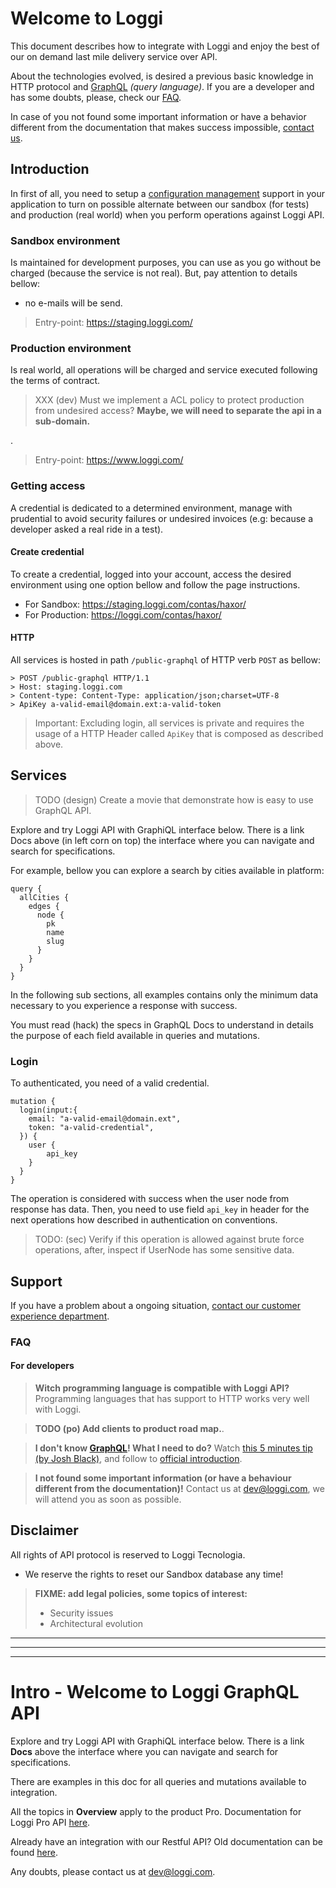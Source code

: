 # Welcome to Loggi

This document describes how to integrate with Loggi and enjoy the best of our on demand last mile delivery service over API.

About the technologies evolved, is desired a previous basic knowledge in HTTP protocol and [GraphQL](http://graphql.org/docs/intro/) *(query language)*. If you are a developer and has some doubts, please, check our [FAQ](#).

In case of you not found some important information or have a behavior different from the documentation that makes success impossible, [contact us](#).

## Introduction

In first of all, you need to setup a [configuration management](#) support in your application to turn on possible alternate between our sandbox (for tests) and production (real world) when you perform operations against Loggi API.

### Sandbox environment

Is maintained for development purposes, you can use as you go without be charged (because the service is not real). But, pay attention to details bellow:

 - no e-mails will be send.

> Entry-point: https://staging.loggi.com/

### Production environment

Is real world, all operations will be charged and service executed following the terms of contract.

> XXX (dev) Must we implement a ACL policy to protect production from undesired access?
> **Maybe, we will need to separate the api in a sub-domain.**

.
>  Entry-point: https://www.loggi.com/

### Getting access

A credential is dedicated to a determined environment, manage with prudential to avoid security failures or undesired invoices (e.g: because a developer asked a real ride in a test).

#### Create credential

To create a credential, logged into your account, access the desired environment using one option bellow and follow the page instructions.

 - For Sandbox: https://staging.loggi.com/contas/haxor/
 - For Production: https://loggi.com/contas/haxor/

#### HTTP

All services is hosted in path `/public-graphql` of HTTP verb `POST` as bellow:

```
> POST /public-graphql HTTP/1.1
> Host: staging.loggi.com
> Content-type: Content-Type: application/json;charset=UTF-8
> ApiKey a-valid-email@domain.ext:a-valid-token
```

> Important: Excluding login, all services is private and requires the usage of a HTTP Header called `ApiKey` that is composed as described above.

## Services

> TODO (design) Create a movie that demonstrate how is easy to use GraphQL API.

Explore and try Loggi API with GraphiQL interface below. There is a link Docs above (in left corn on top) the interface where you can navigate and search for specifications.



For example, bellow you can explore a search by cities available in platform:

```graphiql
query {
  allCities {
    edges {
      node {
        pk
        name
        slug
      }
    }
  }
}
```

In the following sub sections, all examples contains only the minimum data necessary to you experience a response with success.

You must read (hack) the specs in GraphQL Docs to understand in details the purpose of each field available in queries and mutations.


### Login

To authenticated, you need of a valid credential.

```graphiql
mutation {
  login(input:{
    email: "a-valid-email@domain.ext",
    token: "a-valid-credential",
  }) {
    user {
        api_key
    }
  }
}
```

The operation is considered with success when the user node from response has data. Then, you need to use field `api_key` in header for the next operations how described in authentication on conventions.

> TODO: (sec) Verify if this operation is allowed against brute force operations, after, inspect if UserNode has some sensitive data.

## Support

If you have a problem about a ongoing situation, [contact our customer experience department](#).

### FAQ

#### For developers

> **Witch programming language is compatible with Loggi API?**
> Programming languages that has support to HTTP works very well with Loggi.

> **TODO (po) Add clients to product road map.**.

> **I don't know [GraphQL](#)! What I need to do?**
> Watch [this 5 minutes tip (by Josh Black)](https://egghead.io/lessons/javascript-using-graphql-s-graphiql-tool), and follow to [official introduction](#).

> **I not found some important information (or have a behaviour different from the documentation)!**
> Contact us at [dev@loggi.com](mailto:dev@loggi.com), we will attend you as soon as possible.

## Disclaimer

All rights of API protocol is reserved to Loggi Tecnologia.

 - We reserve the rights to reset our Sandbox database any time!

> **FIXME: add legal policies, some topics of interest:**
>
>  - Security issues
>  - Architectural evolution







---------
---------
---------

# Intro - Welcome to Loggi GraphQL API


Explore and try Loggi API with GraphiQL interface below. There is a link **Docs** above the interface where you can navigate and search for specifications.


There are examples in this doc for all queries and mutations available to integration.


All the topics in **Overview** apply to the product Pro. Documentation for Loggi Pro API [here](http://api.docs.dev.loggi.com/spec/).


Already have an integration with our Restful API? Old documentation can be found [here](http://api.docs.dev.loggi.com/). 


Any doubts, please contact us at [dev@loggi.com](mailto:dev@loggi.com).

